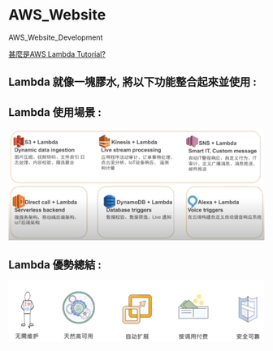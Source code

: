 # AWS_Website 
AWS_Website_Development 



[甚麼是AWS Lambda Tutorial?](https://www.youtube.com/watch?v=QWdfFdp5KA8 "進入教學影片")  

## Lambda 就像一塊膠水, 將以下功能整合起來並使用 : 

## Lambda 使用場景 : 

![image](./img/abc.PNG)

## Lambda 優勢總結 : 

![image](./img/b.PNG)

